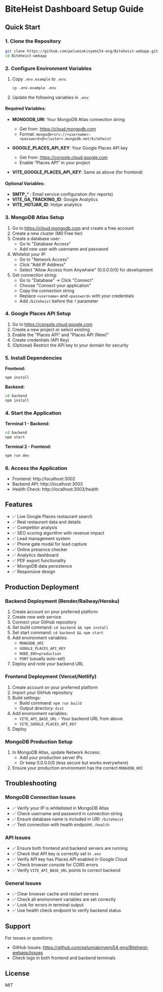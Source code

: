 # BiteHeist Dashboard Setup Guide

## Quick Start

### 1. Clone the Repository
```bash
git clone https://github.com/pelumiakinyemi54-eng/Biteheist-webapp.git
cd Biteheist-webapp
```

### 2. Configure Environment Variables

1. Copy `.env.example` to `.env`:
   ```bash
   cp .env.example .env
   ```

2. Update the following variables in `.env`:

#### Required Variables:
- **MONGODB_URI**: Your MongoDB Atlas connection string
  - Get from: https://cloud.mongodb.com
  - Format: `mongodb+srv://<username>:<password>@<cluster>.mongodb.net/biteheist`

- **GOOGLE_PLACES_API_KEY**: Your Google Places API key
  - Get from: https://console.cloud.google.com
  - Enable "Places API" in your project

- **VITE_GOOGLE_PLACES_API_KEY**: Same as above (for frontend)

#### Optional Variables:
- **SMTP_*** : Email service configuration (for reports)
- **VITE_GA_TRACKING_ID**: Google Analytics
- **VITE_HOTJAR_ID**: Hotjar analytics

### 3. MongoDB Atlas Setup

1. Go to https://cloud.mongodb.com and create a free account
2. Create a new cluster (M0 Free tier)
3. Create a database user:
   - Go to "Database Access"
   - Add new user with username and password
4. Whitelist your IP:
   - Go to "Network Access"
   - Click "Add IP Address"
   - Select "Allow Access from Anywhere" (0.0.0.0/0) for development
5. Get connection string:
   - Go to "Database" → Click "Connect"
   - Choose "Connect your application"
   - Copy the connection string
   - Replace `<username>` and `<password>` with your credentials
   - Add `/biteheist` before the `?` parameter

### 4. Google Places API Setup

1. Go to https://console.cloud.google.com
2. Create a new project or select existing
3. Enable the "Places API" and "Places API (New)"
4. Create credentials (API Key)
5. (Optional) Restrict the API key to your domain for security

### 5. Install Dependencies

**Frontend:**
```bash
npm install
```

**Backend:**
```bash
cd backend
npm install
```

### 4. Start the Application

**Terminal 1 - Backend:**
```bash
cd backend
npm start
```

**Terminal 2 - Frontend:**
```bash
npm run dev
```

### 6. Access the Application
- Frontend: http://localhost:3002
- Backend API: http://localhost:3003
- Health Check: http://localhost:3003/health

## Features

- ✅ Live Google Places restaurant search
- ✅ Real restaurant data and details
- ✅ Competitor analysis
- ✅ SEO scoring algorithm with revenue impact
- ✅ Lead management system
- ✅ Phone gate modal for lead capture
- ✅ Online presence checker
- ✅ Analytics dashboard
- ✅ PDF export functionality
- ✅ MongoDB data persistence
- ✅ Responsive design

## Production Deployment

### Backend Deployment (Render/Railway/Heroku)
1. Create account on your preferred platform
2. Create new web service
3. Connect your GitHub repository
4. Set build command: `cd backend && npm install`
5. Set start command: `cd backend && npm start`
6. Add environment variables:
   - `MONGODB_URI`
   - `GOOGLE_PLACES_API_KEY`
   - `NODE_ENV=production`
   - `PORT` (usually auto-set)
7. Deploy and note your backend URL

### Frontend Deployment (Vercel/Netlify)
1. Create account on your preferred platform
2. Import your GitHub repository
3. Build settings:
   - Build command: `npm run build`
   - Output directory: `dist`
4. Add environment variables:
   - `VITE_API_BASE_URL` - Your backend URL from above
   - `VITE_GOOGLE_PLACES_API_KEY`
5. Deploy

### MongoDB Production Setup
1. In MongoDB Atlas, update Network Access:
   - Add your production server IPs
   - Or keep 0.0.0.0/0 (less secure but works everywhere)
2. Ensure your production environment has the correct `MONGODB_URI`

## Troubleshooting

### MongoDB Connection Issues
- ✅ Verify your IP is whitelisted in MongoDB Atlas
- ✅ Check username and password in connection string
- ✅ Ensure database name is included in URI: `/biteheist`
- ✅ Test connection with health endpoint: `/health`

### API Issues
- ✅ Ensure both frontend and backend servers are running
- ✅ Check that API key is correctly set in `.env`
- ✅ Verify API key has Places API enabled in Google Cloud
- ✅ Check browser console for CORS errors
- ✅ Verify `VITE_API_BASE_URL` points to correct backend

### General Issues
- ✅ Clear browser cache and restart servers
- ✅ Check all environment variables are set correctly
- ✅ Look for errors in terminal output
- ✅ Use health check endpoint to verify backend status

## Support

For issues or questions:
- GitHub Issues: https://github.com/pelumiakinyemi54-eng/Biteheist-webapp/issues
- Check logs in both frontend and backend terminals

## License

MIT